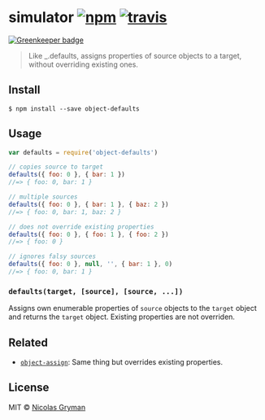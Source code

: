 # simulator [![npm][npm-image]][npm-url] [![travis][travis-image]][travis-url]

[![Greenkeeper badge](https://badges.greenkeeper.io/ngryman/object-defaults.svg)](https://greenkeeper.io/)

[npm-image]: https://img.shields.io/npm/v/object-defaults.svg?style=flat
[npm-url]: https://npmjs.org/package/object-defaults
[travis-image]: https://img.shields.io/travis/ngryman/object-defaults.svg?style=flat
[travis-url]: https://travis-ci.org/ngryman/object-defaults

> Like _.defaults, assigns properties of source objects to a target, without overriding existing ones.


## Install

```
$ npm install --save object-defaults
```


## Usage

```js
var defaults = require('object-defaults')

// copies source to target
defaults({ foo: 0 }, { bar: 1 })
//=> { foo: 0, bar: 1 }

// multiple sources
defaults({ foo: 0 }, { bar: 1 }, { baz: 2 })
//=> { foo: 0, bar: 1, baz: 2 }

// does not override existing properties
defaults({ foo: 0 }, { foo: 1 }, { foo: 2 })
//=> { foo: 0 }

// ignores falsy sources
defaults({ foo: 0 }, null, '', { bar: 1 }, 0)
//=> { foo: 0, bar: 1 }
```


### `defaults(target, [source], [source, ...])`

Assigns own enumerable properties of `source` objects to the `target` object and returns the
`target` object. Existing properties are not overriden.


## Related

- [`object-assign`](https://github.com/sindresorhus/object-assign): Same thing but overrides existing properties.


## License

MIT © [Nicolas Gryman](http://ngryman.sh)
